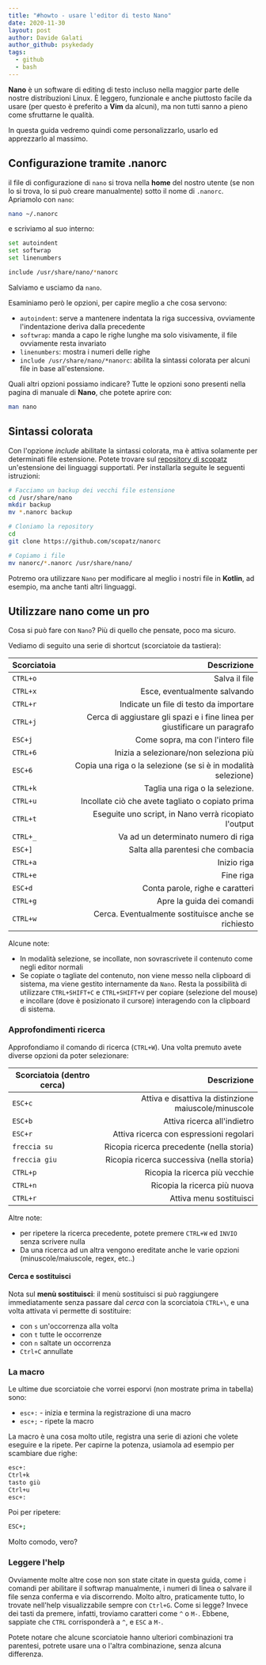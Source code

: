 ```yaml
---
title: "#howto - usare l'editor di testo Nano"
date: 2020-11-30
layout: post
author: Davide Galati
author_github: psykedady
tags:
  - github 
  - bash
---
```

**Nano** è un software di editing di testo incluso nella maggior parte delle nostre distribuzioni Linux. È leggero, funzionale e anche piuttosto facile da usare (per questo è preferito a **Vim** da alcuni), ma non tutti sanno a pieno come sfruttarne le qualità.

In questa guida vedremo quindi come personalizzarlo, usarlo ed apprezzarlo al massimo. 

## Configurazione tramite .nanorc

il file di configurazione di `nano` si trova nella **home** del nostro utente (se non lo si trova, lo si può creare manualmente) sotto il nome di `.nanorc`. Apriamolo con `nano`:
```bash 
nano ~/.nanorc
```

e scriviamo al suo interno:

```bash
set autoindent
set softwrap
set linenumbers

include /usr/share/nano/*nanorc
```
Salviamo e usciamo da `nano`.

Esaminiamo però le opzioni, per capire meglio a che cosa servono:

- `autoindent`: serve a mantenere indentata la riga successiva, ovviamente l'indentazione deriva dalla precedente
- `softwrap`: manda a capo le righe lunghe ma solo visivamente, il file ovviamente resta invariato
- `linenumbers`: mostra i numeri delle righe
- `include /usr/share/nano/*nanorc`: abilita la sintassi colorata per alcuni file in base all'estensione.

Quali altri opzioni possiamo indicare? Tutte le opzioni sono presenti nella pagina di manuale di **Nano**, che potete aprire con:

```bash
man nano
```

## Sintassi colorata

Con l'opzione *include* abilitate la sintassi colorata, ma è attiva solamente per determinati file estensione. Potete trovare sul [repository di scopatz](https://github.com/scopatz/nanorc) un'estensione dei linguaggi supportati. Per installarla seguite le seguenti istruzioni:

```bash
# Facciamo un backup dei vecchi file estensione 
cd /usr/share/nano
mkdir backup
mv *.nanorc backup

# Cloniamo la repository 
cd 
git clone https://github.com/scopatz/nanorc

# Copiamo i file
mv nanorc/*.nanorc /usr/share/nano/
```

Potremo ora utilizzare `Nano` per modificare al meglio i nostri file in **Kotlin**, ad esempio, ma anche tanti altri linguaggi.

## Utilizzare nano come un pro

Cosa si può fare con `Nano`? Più di quello che pensate, poco ma sicuro. 

Vediamo di seguito una serie di shortcut (scorciatoie da tastiera):

| Scorciatoia |                                                  Descrizione |
| ----------- | -----------------------------------------------------------: |
| `CTRL+o`    |                                                Salva il file |
| `CTRL+x`    |                                 Esce, eventualmente salvando |
| `CTRL+r`    |                       Indicate un file di testo da importare |
| `CTRL+j`    | Cerca di aggiustare gli spazi e i fine linea per giustificare un paragrafo |
| `ESC+j`     |                             Come sopra, ma con l'intero file |
| `CTRL+6`    |                       Inizia a selezionare/non seleziona più |
| `ESC+6`     | Copia una riga o la selezione (se si è in modalità selezione) |
| `CTRL+k`    |                              Taglia una riga o la selezione. |
| `CTRL+u`    |             Incollate ciò che avete tagliato o copiato prima |
| `CTRL+t`    |        Eseguite uno script, in Nano verrà ricopiato l'output |
| `CTRL+_`    |                          Va ad un determinato numero di riga |
| `ESC+]`     |                            Salta alla parentesi che combacia |
| `CTRL+a`    |                                                  Inizio riga |
| `CTRL+e`    |                                                    Fine riga |
| `ESC+d`     |                              Conta parole, righe e caratteri |
| `CTRL+g`    |                                    Apre la guida dei comandi |
| `CTRL+w`    |                       Cerca. Eventualmente sostituisce anche se richiesto |



Alcune note:

- In modalità selezione, se incollate, non sovrascrivete il contenuto come negli editor normali
- Se copiate o tagliate del contenuto, non viene messo nella clipboard di sistema, ma viene gestito internamente da `Nano`. Resta la possibilità di utilizzare `CTRL+SHIFT+C` e `CTRL+SHIFT+V` per copiare (selezione del mouse) e incollare (dove è posizionato il cursore) interagendo con la clipboard di sistema. 

### Approfondimenti ricerca

Approfondiamo il comando di ricerca (`CTRL+W`). Una volta premuto avete diverse opzioni da poter selezionare:

| Scorciatoia (dentro cerca) |                                           Descrizione |
| -------------------------- | ----------------------------------------------------: |
| `ESC+c`                    | Attiva e disattiva la distinzione maiuscole/minuscole |
| `ESC+b`                    |                           Attiva ricerca all'indietro |
| `ESC+r`                    |               Attiva ricerca con espressioni regolari |
| `freccia su`               |             Ricopia ricerca precedente (nella storia) |
| `freccia giu`              |             Ricopia ricerca successiva (nella storia) |
| `CTRL+p`                   |                 		  Ricopia la ricerca più vecchie |
| `CTRL+n`                   | 							Ricopia la ricerca più nuova |
| `CTRL+r` 					 | 								 Attiva menu sostituisci |

Altre note:
- per ripetere la ricerca precedente, potete premere `CTRL+W` ed `INVIO` senza scrivere nulla
- Da una ricerca ad un altra vengono ereditate anche le varie opzioni (minuscole/maiuscole, regex, etc..)

#### Cerca e sostituisci

Nota sul **menù sostituisci**: il menù sostituisci si può raggiungere immediatamente senza passare dal *cerca* con la scorciatoia `CTRL+\`, e una volta attivata vi permette di sostituire:

- con `s` un'occorrenza alla volta
- con `t` tutte le occorrenze 
- con `n` saltate un occorrenza
- `Ctrl+C` annullate

### La macro
Le ultime due scorciatoie che vorrei esporvi (non mostrate prima in tabella) sono:

- `esc+:` - inizia e termina la registrazione di una macro
- `esc+;` - ripete la macro

La macro è una cosa molto utile, registra una serie di azioni che volete eseguire e la ripete. Per capirne la potenza, usiamola ad esempio per scambiare due righe:

```bash
esc+:
Ctrl+k
tasto giù
Ctrl+u
esc+:
```

Poi per ripetere:

```bash
ESC+;
```

Molto comodo, vero? 

### Leggere l'help 

Ovviamente molte altre cose non son state citate in questa guida, come i comandi per abilitare il softwrap manualmente, i numeri di linea o salvare il file senza conferma e via discorrendo. Molto altro, praticamente tutto, lo trovate nell'help visualizzabile sempre con `Ctrl+G`. Come si legge? Invece dei tasti da premere, infatti, troviamo caratteri come `^` o `M-`. Ebbene, sappiate che `CTRL` corrisponderà a `^`, e `ESC` a `M-`.

Potete notare che alcune scorciatoie hanno ulteriori combinazioni tra parentesi, potrete usare una o l'altra combinazione, senza alcuna differenza.

